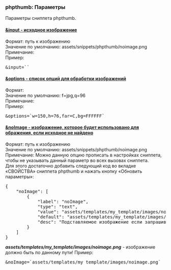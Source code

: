 
<meta http-equiv="Content-Type" content="text/html; charset=utf-8">
<h3>phpthumb: Параметры </h3> 
Параметры сниппета phpthumb.	
<br>
<div class="panel-group accordion">
<div class="panel panel-default">
<div class="panel-heading">
<h4 class="panel-title"><a id="1591"></a><a class="accordion-toggle collapsed" data-toggle="collapse" data-parent="#accordion" href="#collapse1591"><span class="text-bold">&input</span> - исходное изображение</a></h4>
</div>
<div id="collapse1591" class="panel-collapse collapse">
<div class="panel-body">
<span class="text-bold">Формат:</span> путь к изображению<br>
<span class="text-bold">Значение по умолчанию:</span> assets/snippets/phpthumb/noimage.png<br>
<span class="text-bold">Примечание:</span> <br>
<span class="text-bold">Пример:</span>
<pre class="brush: html;">&input=``</pre>
</div>
</div>
</div>

<div class="panel panel-default">
<div class="panel-heading">
<h4 class="panel-title"><a id="1592"></a><a class="accordion-toggle collapsed" data-toggle="collapse" data-parent="#accordion" href="#collapse1592"><span class="text-bold">&options</span> - список опций для обработки изображений</a></h4>
</div>
<div id="collapse1592" class="panel-collapse collapse">
<div class="panel-body">
<span class="text-bold">Формат:</span> <br>
<span class="text-bold">Значение по умолчанию:</span> f=jpg,q=96<br>
<span class="text-bold">Примечание:</span> <br>
<span class="text-bold">Пример:</span>
<pre class="brush: html;">&options=`w=150,h=76,far=C,bg=FFFFFF`</pre>
</div>
</div>
</div>


<div class="panel panel-default">
<div class="panel-heading">
<h4 class="panel-title"><a id="1593"></a><a class="accordion-toggle collapsed" data-toggle="collapse" data-parent="#accordion" href="#collapse1593"><span class="text-bold">&noImage</span> - изображение, которое будет использовано для ображения, если исходное не найдено</a></h4>
</div>
<div id="collapse1593" class="panel-collapse collapse">
<div class="panel-body">
<span class="text-bold">Формат:</span> путь к изображению<br>
<span class="text-bold">Значение по умолчанию:</span> assets/snippets/phpthumb/noimage.png<br>
<span class="text-bold">Примечание:</span>  Можно данную опцию прописать в настройках сниппета, чтобы не указывать данный параметр во всех вызовах сниппета.<br>Для этого достаточно добавить следующий код во вкладке «СВОЙСТВА» сниппета phpthumb и нажать кнопку «Обновить параметры»:<br>
<pre class="brush: html;">
{
	"noImage": [
		{
			"label": "noImage",
			"type": "text",
			"value": "assets/templates/my_template/images/noimage.png",
			"default": "assets/templates/my_template/images/noimage.png",
			"desc": "Подставляемое изображение если запрашиваемое не существует"
		}
	]
}
</pre>
<span><b><em>assets/templates/my_template/images/noimage.png</em></b> - изображение должно быть по данному пути!</span>
<span class="text-bold">Пример:</span>
<pre class="brush: html;">&noImage=`assets/templates/my_template/images/noimage.png`</pre>
</div>
</div>
</div>

</div>
